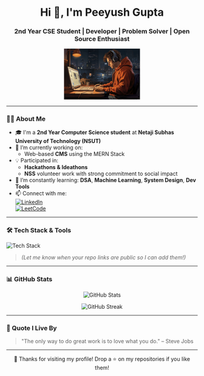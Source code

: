 <h1 align="center">Hi 👋, I'm Peeyush Gupta</h1>
<h3 align="center">2nd Year CSE Student | Developer | Problem Solver | Open Source Enthusiast</h3>

<p align="center">
  <img src="./beautiful-office-space-cartoon-style.jpg" alt="Cool Tech Avatar" width="200"/>
  <br>
</p>


---

### 👨‍💻 About Me

- 🎓 I'm a **2nd Year Computer Science student** at **Netaji Subhas University of Technology (NSUT)**
- 🔭 I’m currently working on:
  - Web-based **CMS** using the MERN Stack
- 💡 Participated in:
  - **Hackathons & Ideathons** 
  - **NSS** volunteer work with strong commitment to social impact
- 🌱 I’m constantly learning: **DSA**, **Machine Learning**, **System Design**, **Dev Tools**
- 📫 Connect with me:  
  [![LinkedIn](https://img.shields.io/badge/LinkedIn-blue?style=flat-square&logo=linkedin)](https://www.linkedin.com/in/peeyushgupta06/)  
  [![LeetCode](https://img.shields.io/badge/LeetCode-orange?style=flat-square&logo=LeetCode)](https://leetcode.com/u/peeyushgupta_123/)

---

### 🛠️ Tech Stack & Tools

<p align="left">
  <img src="https://skillicons.dev/icons?i=cpp,python,nodejs,react,mongodb,mysql,html,css,js,tailwind,git,github,vscode" alt="Tech Stack" />
</p>


> *(Let me know when your repo links are public so I can add them!)*

---

### 📊 GitHub Stats

<p align="center">
  <img src="https://github-readme-stats.vercel.app/api?username=Peeyush609&show_icons=true&theme=radical" alt="GitHub Stats" />
</p>

<p align="center">
  <img src="https://github-readme-streak-stats.herokuapp.com/?user=Peeyush609&theme=radical" alt="GitHub Streak" />
</p>


---

### 📌 Quote I Live By

> "The only way to do great work is to love what you do." – Steve Jobs

---

<p align="center">
  🖤 Thanks for visiting my profile! Drop a ⭐ on my repositories if you like them!
</p>
